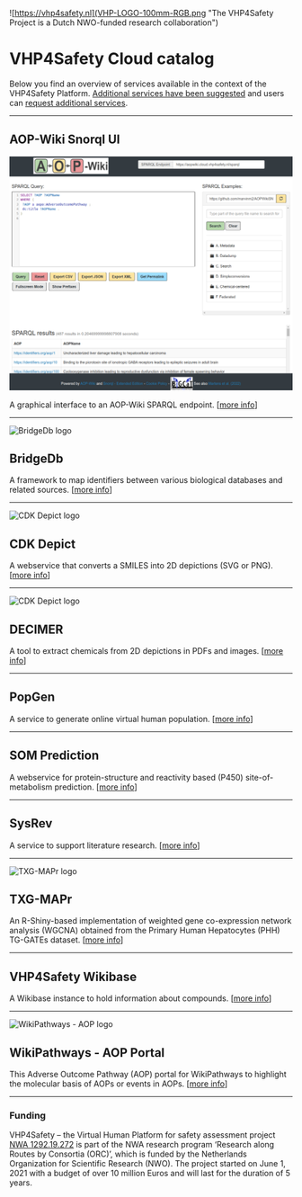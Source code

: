 
![https://vhp4safety.nl](VHP-LOGO-100mm-RGB.png "The VHP4Safety Project is a Dutch NWO-funded research collaboration")

# VHP4Safety Cloud catalog

Below you find an overview of services available in the context of the VHP4Safety Platform.
[Additional services have been suggested](https://github.com/VHP4Safety/cloud/labels/service)
and users can [request additional services](https://github.com/VHP4Safety/cloud/issues/new/choose).

-------------------------------------------------------------------------------

## AOP-Wiki Snorql UI

![AOP-Wiki Snorql UI logo](https://raw.githubusercontent.com/VHP4Safety/cloud/main/docs/service/aopwiki.png "Click on the image to go to the service")

A graphical interface to an AOP-Wiki SPARQL endpoint. [[more info](service/aopwiki.md)]

-------------------------------------------------------------------------------

![BridgeDb logo](https://raw.githubusercontent.com/VHP4Safety/cloud/main/docs/service/bridgedb.png "Click on the image to go to the service")

## BridgeDb

A framework to map identifiers between various biological databases and related sources. [[more info](service/bridgedb.md)]

-------------------------------------------------------------------------------

![CDK Depict logo](https://raw.githubusercontent.com/VHP4Safety/cloud/main/docs/service/cdkdepict.png "Click on the image to go to the service")

## CDK Depict

A webservice that converts a SMILES into 2D depictions (SVG or PNG). [[more info](service/cdkdepict.md)]

-------------------------------------------------------------------------------

![CDK Depict logo](https://raw.githubusercontent.com/VHP4Safety/cloud/main/docs/service/decimer.png "Click on the image to go to the service")

## DECIMER

A tool to extract chemicals from 2D depictions in PDFs and images. [[more info](service/decimer.md)]

-------------------------------------------------------------------------------

## PopGen

A service to generate online virtual human population. [[more info](service/popgen.md)]

-------------------------------------------------------------------------------

## SOM Prediction

A webservice for protein-structure and reactivity based (P450) site-of-metabolism prediction. [[more info](service/sombie.md)]

-------------------------------------------------------------------------------

## SysRev

A service to support literature research. [[more info](service/sysrev.md)]

-------------------------------------------------------------------------------

![TXG-MAPr logo](https://raw.githubusercontent.com/VHP4Safety/cloud/main/docs/service/txg_mapr.png "Click on the image to go to the service")

## TXG-MAPr

An R-Shiny-based implementation of weighted gene co-expression network analysis (WGCNA) obtained from the Primary Human Hepatocytes (PHH) TG-GATEs dataset. [[more info](service/txg_mapr.md)]

-------------------------------------------------------------------------------

## VHP4Safety Wikibase

A Wikibase instance to hold information about compounds. [[more info](service/wikibase.md)]

-------------------------------------------------------------------------------

![WikiPathways - AOP logo](https://raw.githubusercontent.com/VHP4Safety/cloud/main/docs/service/wikipathways_aop.png "Click on the image to go to the service")

## WikiPathways - AOP Portal

This Adverse Outcome Pathway (AOP) portal for WikiPathways to highlight the molecular basis of AOPs or events in AOPs. [[more info](service/wikipathways_aop.md)]

-------------------------------------------------------------------------------

### Funding

VHP4Safety – the Virtual Human Platform for safety assessment project [NWA 1292.19.272](https://www.nwo.nl/projecten/nwa129219272) is part of the NWA research program ‘Research along Routes by Consortia (ORC)’, which is funded by the Netherlands Organization for Scientific Research (NWO). The project started on June 1, 2021 with a budget of over 10 million Euros and will last for the duration of 5 years. 
